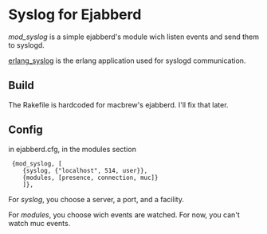 Syslog for Ejabberd
===================

_mod_syslog_ is a simple ejabberd's module wich listen events and send them to syslogd.

[erlang_syslog](https://github.com/athoune/erlang_syslog) is the erlang application used for syslogd communication.

Build
-----

The Rakefile is hardcoded for macbrew's ejabberd. I'll fix that later.

Config
------

in ejabberd.cfg, in the modules section

	 {mod_syslog, [
		{syslog, {"localhost", 514, user}},
		{modules, [presence, connection, muc]}
		]},

For _syslog_, you choose a server, a port, and a facility.

For _modules_, you choose wich events are watched. For now, you can't watch muc events.